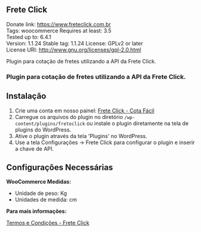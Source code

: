 ## Frete Click
Donate link: https://www.freteclick.com.br  
Tags: woocommerce 
Requires at least: 3.5  
Tested up to: 6.4.1  
Version: 1.1.24
Stable tag: 1.1.24 
License: GPLv2 or later  
License URI: http://www.gnu.org/licenses/gpl-2.0.html  

Plugin para cotação de fretes utilizando a API da Frete Click.

### Plugin para cotação de fretes utilizando a API da Frete Click. ###

## Instalação

1. Crie uma conta em nosso painel: [Frete Click - Cota Fácil](https://cotafacil.freteclick.com.br)
2. Carregue os arquivos do plugin no diretório `/wp-content/plugins/freteclick` ou instale o plugin diretamente na tela de plugins do WordPress.
3. Ative o plugin através da tela 'Plugins' no WordPress.
4. Use a tela Configurações -> Frete Click para configurar o plugin e inserir a chave de API.

## Configurações Necessárias

**WooCommerce Medidas:**

- Unidade de peso: Kg
- Unidades de medida: cm

**Para mais informações:**

[Termos e Condições - Frete Click](https://www.freteclick.com.br/termos-e-condicoes)
